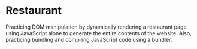 # Restaurant

Practicing DOM manipulation by dynamically rendering a restaurant page using JavaScript alone to generate the entire contents of the website. Also, practicing bundling and compiling JavaScript code using a bundler.
